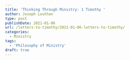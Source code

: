 ```yaml
---
title: 'Thinking Through Ministry: 1 Timothy '
author: Joseph Louthan
type: post
publishDate: 2021-01-06
url: /letters-to-timothy/2021-01-06-letters-to-timothy/
categories:
  - Ministry
tags:
  - 'Philosophy of Ministry'
draft: true
---
```

